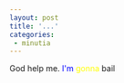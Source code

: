 ```yaml
---
layout: post
title: '...'
categories:
 - minutia
---
```


God help me. <font color="blue">I'm</font> <font color="yellow">gonna</font> bail

